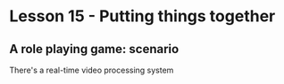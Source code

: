 # Lesson 15 - Putting things together


## A role playing game: scenario
There's a real-time video processing system



